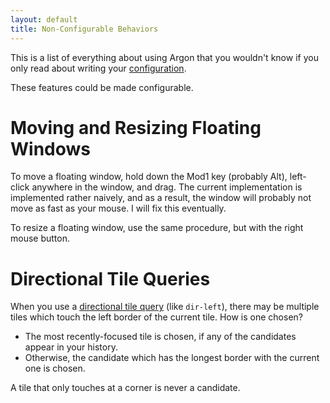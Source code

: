 ```yaml
---
layout: default
title: Non-Configurable Behaviors
---
```


This is a list of everything about using Argon that you wouldn't know if you
only read about writing your [configuration](config.html).

These features could be made configurable.

# Moving and Resizing Floating Windows #

To move a floating window, hold down the Mod1 key (probably Alt), left-click
anywhere in the window, and drag. The current implementation is implemented
rather naively, and as a result, the window will probably not move as fast as
your mouse. I will fix this eventually.

To resize a floating window, use the same procedure, but with the right mouse
button.

# Directional Tile Queries #

When you use a [directional tile query](config.html#tile_queries)
(like `dir-left`), there may be multiple tiles which touch the left border
of the current tile. How is one chosen?

* The most recently-focused tile is chosen, if any of the candidates
  appear in your history.
* Otherwise, the candidate which has the longest border with the current one
  is chosen.

A tile that only touches at a corner is never a candidate.

